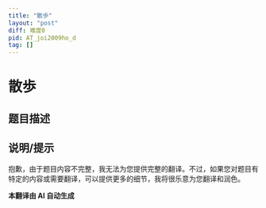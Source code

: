 ```yaml
---
title: "散歩"
layout: "post"
diff: 难度0
pid: AT_joi2009ho_d
tag: []
---
```


# 散歩

## 题目描述

[problemUrl]: https://atcoder.jp/contests/joi2009ho/tasks/joi2009ho_d

## 说明/提示

抱歉，由于题目内容不完整，我无法为您提供完整的翻译。不过，如果您对题目有特定的内容或需要翻译，可以提供更多的细节，我将很乐意为您翻译和润色。

 **本翻译由 AI 自动生成**

